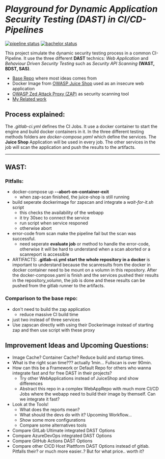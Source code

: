 # ***Playground for Dynamic Application Security Testing (DAST) in CI/CD-Pipelines***
[![pipeline status](https://gitlab.com/dymi/ci-sec/badges/master/pipeline.svg)](https://gitlab.com/dymi/ci-sec/-/commits/master)
[![bachelor status](https://img.shields.io/badge/bachelor-pending-lightgrey)](https://gitlab.com/dymi/transferleistungen/-/tree/master)

This project simulate the dynamic security testing process in a common CI-Pipeline.
It use the three different **DAST** technics: *Web Application* and *Behaviour Driven Security Testing* such as *Security API Scanning* **(WAST, BDST, SAS)**.
* [Base Repo](https://gitlab.com/rvbuijtenen/continuous-security/-/tree/master) where most ideas comes from
* Docker Image from [OWASP Juice Shop](https://github.com/juice-shop/juice-shop) used as an insecure web application
* [OWASP Zed Attack Proxy (ZAP)](https://github.com/zaproxy/zaproxy) as security scanning tool
* [My Related work](https://gitlab.com/dymi/transferleistungen/-/tree/master)

## Process explained:
The *.gitlab-ci.yml* defines the CI Jobs. It use a docker container to start the engine and build docker containers in it. In the three different testing methods folders are *docker-compose.yaml* which define the services. The **Juice Shop** Application will be used in every job. The other services in the job will scan the application and push the results to the artifacts.
___
## WAST:

### Pitfalls:

* docker-compose up **--abort-on-container-exit**
  * when zap-scan finished, the juice-shop is still running
* build seperate dockerimage for zapscan and integrate a *wait-for-it.sh* script
  * this checks the availability of the webapp
  * it try 30sec to connect the service
  * run script when service responed
  * otherwise abort
* error-code from scan make the pipeline fail but the scan was successful.
  * need seperate **evaluate job** or method to handle the error-code, otherwise it will be hard to understand when a scan aborted or a scanreport is accessible 
* ARTIFACTS: **.gitlab-ci.yml start the whole repository in a docker** is important to understand because the scanresults from the docker in docker container need to be mount on a volumn in this repository. After the docker-compose.yaml is finish and the services pushed their results in the repository_volumn, the job is done and these results can be pushed from the gitlab runner to the artifacts.

### Comparison to the base repo:
* don't need to build the zap application
  * reduce massive CI build time
* just two instead of three services
* Use zapscan directly with using their Dockerimage instead of starting zap and then use script with these proxy 

## Improvement Ideas and Upcoming Questions:
* Image Cache? Container Cache? Reduce build and startup times. 
* What is the right scan time??? actually 1min... Fullscan is over 90min.
* How can this be a Framework or Default Repo for others who wanna integrate fast and for free DAST in their projects? 
  * Try other WebApplications instead of JuiceShop and show differences
  * Abstract this repo in a complex WebAppRepo with much more CI/CD Jobs where the webapp need to build their image by themself. Can we integrate it fast? 
* Look at the Tools!
  * What does the reports mean?
  * What should the devs do with it? Upcoming Workflow...
  * Show some more configurations
  * Compare some alternatives tools
* Compare GitLab Ultimate integrated DAST Options
* Compare AzureDevOps integrated DAST Options
* Compare GitHub Actions DAST Options
* Compare other CICD Host Plattform DAST Options instead of gitlab. Pitfalls their? or much more easier..? But for what price.. worth it?
